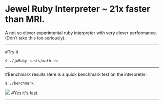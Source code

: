 Jewel Ruby Interpreter ~ 21x faster than MRI.
=====================
A not so clever experimental ruby interpreter with very clever performance.  (Don't take this too seriously).

-----

#Try it
```
$ ./jwRuby tests/math.rb
```

-----

#Benchmark results
Here is a quick benchmark test on the interpreter:

```
$ ./benchmark
```

<img src="http://s12.postimg.org/t9gkgsca5/Screen_Shot_2014_07_06_at_11_47_17_AM.png" />
#Yes it's fast.

-----